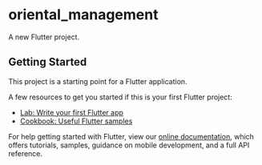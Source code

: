 # oriental_management

A new Flutter project.

## Getting Started

This project is a starting point for a Flutter application.

A few resources to get you started if this is your first Flutter project:

- [Lab: Write your first Flutter app](https://flutter.dev/docs/get-started/codelab)
- [Cookbook: Useful Flutter samples](https://flutter.dev/docs/cookbook)

For help getting started with Flutter, view our
[online documentation](https://flutter.dev/docs), which offers tutorials,
samples, guidance on mobile development, and a full API reference.



<!-- 
SHA1: 00:E8:ED:51:5F:9F:E4:32:8D:21:D7:C8:59:7E:67:D6:5E:64:02:4B
SHA256: E8:FC:2D:7B:6D:AE:4F:D1:F9:F5:A3:25:DF:20:E0:29:2B:A6:0F:5E:81:C1:78:02:30:73:B4:2F:9D:DF:28:EF -->


<!-- 

//  final String? day = data?.map((key, value) => value);

// final String? day = data?['monday'][index]['day'] ?? 'Error';
// //return Center(child: Text('${data?.map((key, value) => prin(value))}'));
// final String? monday =
//     '${data?['lectures']['monday'][index]['subName']}';
// final String? tuesday =
//     '${data?['lectures']['tuesday'][index]['subName']}';
// import 'package:cloud_firestore/cloud_firestore.dart';
// import 'package:flutter/material.dart';

// class NewLectureScreen extends StatelessWidget {
//   final String? branch;
//   final String? sem;
//   final String? section;

//   NewLectureScreen({
//     Key? key,
//     this.branch,
//     this.sem,
//     this.section,
//   }) : super(key: key);

//   final CollectionReference lectures =
//       FirebaseFirestore.instance.collection('lecturesCollection');

//   @override
//   Widget build(BuildContext context) {
//     return Scaffold(
//       appBar: AppBar(
//         centerTitle: true,
//         title: Text('$branch-$sem Sem ($section)'),
//       ),
//       body: FutureBuilder<DocumentSnapshot>(
//         future: lectures.doc('CS').get(),
//         builder:
//             (BuildContext context, AsyncSnapshot<DocumentSnapshot> snapshot) {
//           if (snapshot.hasError) {
//             return Text('Something went wrong');
//           }

//           if (snapshot.connectionState == ConnectionState.waiting) {
//             return Center(
//               child: CircularProgressIndicator(),
//             );
//           } else {
//             Map? data = snapshot.data?.data();
//             return ListView.builder(
//               itemCount: data?.length,
//               itemBuilder: (context, index) {
//                 final String? day = data?['monday'][index]['day'] ?? 'Error';
//                 return Center(child: Text('$day'));
//               },
//             );
//           }
//         },
//       ),
//     );
//   }
// } -->
